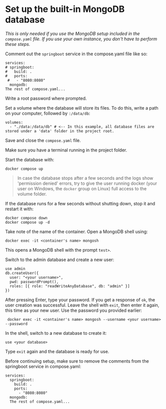 # Set up the built-in MongoDB database

*This is only needed if you use the MongoDB setup included in the `compose.yaml` file. If you use your own instance, you don't have to perform these steps.*

Comment out the `springboot` service in the compose.yaml file like so:

    services:
    # springboot:
    #   build: .
    #   ports:
     #   - "8080:8080"
      mongodb:
    The rest of compose.yaml...

Write a root password where prompted.

Set a volume where the database will store its files. To do this, write a path on your computer, followed by `:/data/db`:

    volumes:
      - "./data:/data/db" # <-- In this example, all database files are stored under a 'data' folder in the project root.

Save and close the `compose.yaml` file.

Make sure you have a terminal running in the project folder.

Start the database with:

    docker compose up

> In case the database stops after a few seconds and the logs show 'permission denied' errors, try to give the user running docker (your user on Windows, the `docker` group on Linux) full access to the volume folder.

If the database runs for a few seconds without shutting down, stop it and restart it with:

    docker compose down
    docker compose up -d

Take note of the name of the container. 
Open a MongoDB shell using:

    docker exec -it <container's name> mongosh

This opens a MongoDB shell with the prompt `test>`.

Switch to the admin database and create a new user:

    use admin
    db.createUser({
      user: "<your username>",
      pwd: passwordPrompt(),
      roles: [{ role: "readWriteAnyDatabase", db: "admin" }]
    })
After pressing Enter, type your password.
If you get a response of `ok`, the user creation was successful.
Leave the shell with `exit`, then enter it again, this time as your new user. Use the password you provided earlier:

     docker exec -it <container's name> mongosh --username <your username> --password

In the shell, switch to a new database to create it:

    use <your database>

Type `exit` again and the database is ready for use.

Before continuing setup, make sure to remove the comments from the springboot service in compose.yaml:

    services:
      springboot:
        build: .
        ports:
          - "8080:8080"
      mongodb:
      The rest of compose.yaml...
